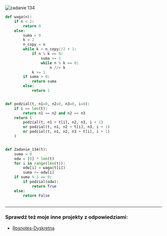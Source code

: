 <picture>
  <source srcset="../../srt/zbior_zadan/134.png" media="(prefers-color-scheme: light)">
  <source srcset="../../srt/zbior_zadan/black_134.png" media="(prefers-color-scheme: dark)">
  <img src="../../srt/zbior_zadan/black_134.png" alt="zadanie 134">
</picture>

```python
def waga(n):
    if n < 2:
        return 0
    else:
        suma = 0
        k = 2
        n_copy = n
        while k < n_copy//2 + 1:
            if n % k == 0:
                suma += 1
                while n % k == 0:
                    n //= k
            k += 1
        if suma > 0:
            return suma
        else:
            return 1


def podzial(t, n1=0, n2=0, n3=0, i=0):
    if i == len(t):
        return n1 == n2 and n2 == n3
    return (
        podzial(t, n1 + t[i], n2, n3, i + 1)
        or podzial(t, n1, n2 + t[i], n3, i + 1)
        or podzial(t, n1, n2, n3 + t[i], i + 1)
    )


def Zadanie_134(t):
    suma = 0
    odw = [0] * len(t)
    for i in range(len(t)):
        odw[i] = waga(t[i])
        suma += odw[i]
    if suma % 3 == 0:
        if podzial(odw):
            return True
    else:
        return False



```


---
### Sprawdź też moje inne projekty z odpowiedziami:
- [Rosnotes-Dyskretna](https://github.com/kamilGie/Rosnotes-Dyskretna)
